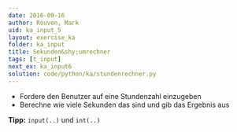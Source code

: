 ```yaml
---
date: 2016-09-16
author: Rouven, Mark
uid: ka_input_5
layout: exercise_ka
folder: ka_input
title: Sekunden&shy;umrechner
tags: [t_input]
next_ex: ka_input6
solution: code/python/ka/stundenrechner.py
---
```



- Fordere den Benutzer auf eine Stundenzahl einzugeben
- Berechne wie viele Sekunden das sind und gib das Ergebnis aus

**Tipp:** `input(..)` und `int(..)`